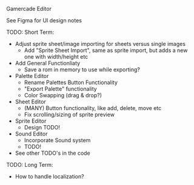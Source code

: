 Gamercade Editor

See Figma for UI design notes

TODO: Short Term:
- Adjust sprite sheet/image importing for sheets versus single images
    - Add "Sprite Sheet Import", same as sprite import, but adds a new one with width/height etc
- Add General Functionliaty
    - Save a rom in memory to use while exporting?
- Palette Editor
    - Rename Palettes Button Functionality
    - "Export Palette" functionality
    - Color Swapping (drag & drop?)
- Sheet Editor
    - (MANY) Button functionality, like add, delete, move etc
    - Fix scrolling/sizing of sprite preview
- Sprite Editor
    - Design TODO!
- Sound Editor
    - Incorporate Sound system
    - TODO!
- See other TODO's in the code

TODO: Long Term:
- How to handle localization?
